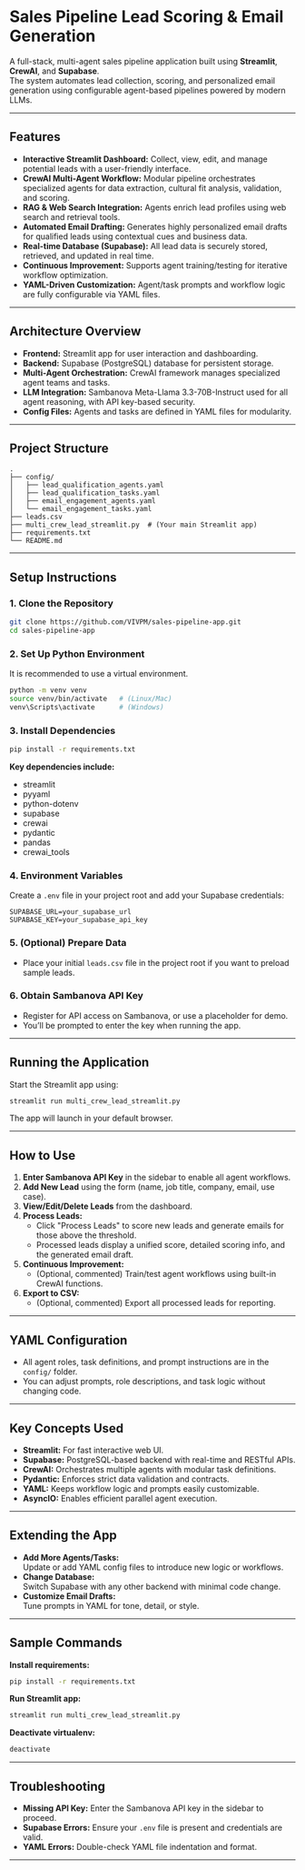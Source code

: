 
# Sales Pipeline Lead Scoring & Email Generation

A full-stack, multi-agent sales pipeline application built using **Streamlit**, **CrewAI**, and **Supabase**.  
The system automates lead collection, scoring, and personalized email generation using configurable agent-based pipelines powered by modern LLMs.

---

## **Features**

- **Interactive Streamlit Dashboard:** Collect, view, edit, and manage potential leads with a user-friendly interface.
- **CrewAI Multi-Agent Workflow:** Modular pipeline orchestrates specialized agents for data extraction, cultural fit analysis, validation, and scoring.
- **RAG & Web Search Integration:** Agents enrich lead profiles using web search and retrieval tools.
- **Automated Email Drafting:** Generates highly personalized email drafts for qualified leads using contextual cues and business data.
- **Real-time Database (Supabase):** All lead data is securely stored, retrieved, and updated in real time.
- **Continuous Improvement:** Supports agent training/testing for iterative workflow optimization.
- **YAML-Driven Customization:** Agent/task prompts and workflow logic are fully configurable via YAML files.

---

## **Architecture Overview**

- **Frontend:** Streamlit app for user interaction and dashboarding.
- **Backend:** Supabase (PostgreSQL) database for persistent storage.
- **Multi-Agent Orchestration:** CrewAI framework manages specialized agent teams and tasks.
- **LLM Integration:** Sambanova Meta-Llama 3.3-70B-Instruct used for all agent reasoning, with API key-based security.
- **Config Files:** Agents and tasks are defined in YAML files for modularity.

---

## **Project Structure**

```
.
├── config/
│   ├── lead_qualification_agents.yaml
│   ├── lead_qualification_tasks.yaml
│   ├── email_engagement_agents.yaml
│   └── email_engagement_tasks.yaml
├── leads.csv
├── multi_crew_lead_streamlit.py  # (Your main Streamlit app)
├── requirements.txt
└── README.md
```

---

## **Setup Instructions**

### 1. **Clone the Repository**

```bash
git clone https://github.com/VIVPM/sales-pipeline-app.git
cd sales-pipeline-app
```

### 2. **Set Up Python Environment**

It is recommended to use a virtual environment.

```bash
python -m venv venv
source venv/bin/activate   # (Linux/Mac)
venv\Scripts\activate      # (Windows)
```

### 3. **Install Dependencies**

```bash
pip install -r requirements.txt
```

**Key dependencies include:**  
- streamlit  
- pyyaml  
- python-dotenv  
- supabase  
- crewai  
- pydantic  
- pandas  
- crewai_tools

### 4. **Environment Variables**

Create a `.env` file in your project root and add your Supabase credentials:

```
SUPABASE_URL=your_supabase_url
SUPABASE_KEY=your_supabase_api_key
```

### 5. **(Optional) Prepare Data**

- Place your initial `leads.csv` file in the project root if you want to preload sample leads.

### 6. **Obtain Sambanova API Key**

- Register for API access on Sambanova, or use a placeholder for demo.
- You’ll be prompted to enter the key when running the app.

---

## **Running the Application**

Start the Streamlit app using:

```bash
streamlit run multi_crew_lead_streamlit.py
```

The app will launch in your default browser.

---

## **How to Use**

1. **Enter Sambanova API Key** in the sidebar to enable all agent workflows.
2. **Add New Lead** using the form (name, job title, company, email, use case).
3. **View/Edit/Delete Leads** from the dashboard.
4. **Process Leads:**  
    - Click "Process Leads" to score new leads and generate emails for those above the threshold.
    - Processed leads display a unified score, detailed scoring info, and the generated email draft.
5. **Continuous Improvement:**  
    - (Optional, commented) Train/test agent workflows using built-in CrewAI functions.
6. **Export to CSV:**  
    - (Optional, commented) Export all processed leads for reporting.

---

## **YAML Configuration**

- All agent roles, task definitions, and prompt instructions are in the `config/` folder.
- You can adjust prompts, role descriptions, and task logic without changing code.

---

## **Key Concepts Used**

- **Streamlit:** For fast interactive web UI.
- **Supabase:** PostgreSQL-based backend with real-time and RESTful APIs.
- **CrewAI:** Orchestrates multiple agents with modular task definitions.
- **Pydantic:** Enforces strict data validation and contracts.
- **YAML:** Keeps workflow logic and prompts easily customizable.
- **AsyncIO:** Enables efficient parallel agent execution.

---

## **Extending the App**

- **Add More Agents/Tasks:**  
  Update or add YAML config files to introduce new logic or workflows.
- **Change Database:**  
  Switch Supabase with any other backend with minimal code change.
- **Customize Email Drafts:**  
  Tune prompts in YAML for tone, detail, or style.

---

## **Sample Commands**

**Install requirements:**  
```bash
pip install -r requirements.txt
```

**Run Streamlit app:**  
```bash
streamlit run multi_crew_lead_streamlit.py
```

**Deactivate virtualenv:**  
```bash
deactivate
```

---

## **Troubleshooting**

- **Missing API Key:** Enter the Sambanova API key in the sidebar to proceed.
- **Supabase Errors:** Ensure your `.env` file is present and credentials are valid.
- **YAML Errors:** Double-check YAML file indentation and format.

---
